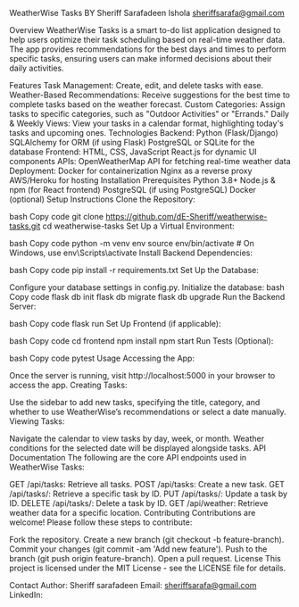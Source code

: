 WeatherWise Tasks BY Sheriff Sarafadeen Ishola sheriffsarafa@gmail.com

Overview WeatherWise Tasks is a smart to-do list application designed to help users optimize their task scheduling based on real-time weather data. The app provides recommendations for the best days and times to perform specific tasks, ensuring users can make informed decisions about their daily activities.

Features Task Management: Create, edit, and delete tasks with ease. Weather-Based Recommendations: Receive suggestions for the best time to complete tasks based on the weather forecast. Custom Categories: Assign tasks to specific categories, such as "Outdoor Activities" or "Errands." Daily & Weekly Views: View your tasks in a calendar format, highlighting today's tasks and upcoming ones. Technologies Backend: Python (Flask/Django) SQLAlchemy for ORM (if using Flask) PostgreSQL or SQLite for the database Frontend: HTML, CSS, JavaScript React.js for dynamic UI components APIs: OpenWeatherMap API for fetching real-time weather data Deployment: Docker for containerization Nginx as a reverse proxy AWS/Heroku for hosting Installation Prerequisites Python 3.8+ Node.js & npm (for React frontend) PostgreSQL (if using PostgreSQL) Docker (optional) Setup Instructions Clone the Repository:

bash Copy code git clone https://github.com/dE-Sheriff/weatherwise-tasks.git cd weatherwise-tasks Set Up a Virtual Environment:

bash Copy code python -m venv env source env/bin/activate # On Windows, use env\Scripts\activate Install Backend Dependencies:

bash Copy code pip install -r requirements.txt Set Up the Database:

Configure your database settings in config.py. Initialize the database: bash Copy code flask db init flask db migrate flask db upgrade Run the Backend Server:

bash Copy code flask run Set Up Frontend (if applicable):

bash Copy code cd frontend npm install npm start Run Tests (Optional):

bash Copy code pytest Usage Accessing the App:

Once the server is running, visit http://localhost:5000 in your browser to access the app. Creating Tasks:

Use the sidebar to add new tasks, specifying the title, category, and whether to use WeatherWise’s recommendations or select a date manually. Viewing Tasks:

Navigate the calendar to view tasks by day, week, or month. Weather conditions for the selected date will be displayed alongside tasks. API Documentation The following are the core API endpoints used in WeatherWise Tasks:

GET /api/tasks: Retrieve all tasks. POST /api/tasks: Create a new task. GET /api/tasks/: Retrieve a specific task by ID. PUT /api/tasks/: Update a task by ID. DELETE /api/tasks/: Delete a task by ID. GET /api/weather: Retrieve weather data for a specific location. Contributing Contributions are welcome! Please follow these steps to contribute:

Fork the repository. Create a new branch (git checkout -b feature-branch). Commit your changes (git commit -am 'Add new feature'). Push to the branch (git push origin feature-branch). Open a pull request. License This project is licensed under the MIT License - see the LICENSE file for details.

Contact Author: Sheriff sarafadeen Email: sheriffsarafa@gmail.com LinkedIn:
